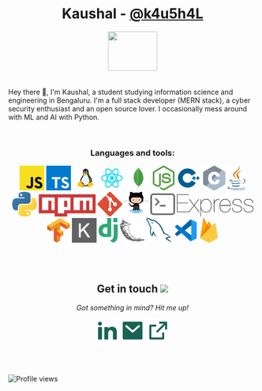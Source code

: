 <h1 align="center">Kaushal - <a href="https://k4u5h4l.github.io">@k4u5h4L</a></h1>

<p align="center">
  <img src="https://media.giphy.com/media/3ohs4f2bZ4jSd2q5tS/giphy.gif" width="100" height="80" />
  <br><br>
  <p>
     Hey there 👋, I'm Kaushal, a student studying information science and engineering in Bengaluru. I'm a full stack developer (MERN stack), a cyber security enthusiast and an open source lover. I occasionally mess around with ML and AI with Python.
  </p>

  <br>

  <!-- <details>
    ![My github stats](https://github-readme-stats.vercel.app/api?username=k4u5h4L&show_icons=true)
  </details> -->
</p>

<!-- <p align="center"> Got something in mind? Hit me up!</p>

- LinkedIn <img align="left" alt="kaushal's LinkdeIN" width="22px" src="https://media.giphy.com/media/kyWNFTml48xUubWUq3/giphy.gif" />: [linkedin.com/in/kaushal-bhat-8374451a2](https://www.linkedin.com/in/kaushal-bhat-8374451a2/)

- Mail <img align="left" align="center" alt="kaushal's mail" width="22px" src="https://media.giphy.com/media/UrCybfHo3r1kmTZfJR/giphy.gif" />: [kaushal.bhat@yahoo.com](mailto:kaushal.bhat@yahoo.com)

- Portfolio <a href="mailto:kaushal.v.bhat@gmail.com">
  <img align="left" align="center" alt="kaushal's mail" width="22px" src="https://media.giphy.com/media/lmjnyWWSXleEckhv0c/giphy.gif" />
  </a>: [k4u5h4l.github.io](https://k4u5h4l.github.io/)

- dev-to <img align="left" align="center" alt="kaushal's Dev.to" width="22px" src="https://cdn.jsdelivr.net/npm/simple-icons@3.0.1/icons/dev-dot-to.svg" />: [dev.to/k4u5h4l](https://dev.to/k4u5h4l)

</p> -->

<h3 align="center">Languages and tools:</h3>
<p align="center">

<img height="50" src="assets/javascript.svg">

<!-- <code><img height="20" src="https://raw.githubusercontent.com/github/explore/80688e429a7d4ef2fca1e82350fe8e3517d3494d/topics/typescript/typescript.png"></code> -->

<img height="50" src="assets/typescript-icon.svg">

<img height="50" src="assets/linux.svg">

<img height="50" src="assets/file-type-reactjs.svg">

<img height="50" src="assets/file-type-mongo.svg">

<img height="50" src="assets/nodejs-icon.svg">

<img height="50" src="assets/file-type-cpp2.svg">

<img height="50" src="assets/c.svg">

<img height="50" src="assets/java.svg">

<img height="50" src="assets/python.svg">

<img height="45" src="assets/npm.svg">

<img height="50" src="assets/git-icon.svg">

<img height="50" src="assets/github-octocat.svg">

<img height="50" src="assets/terminal.svg">

<img height="45" src="assets/express.svg">

<img height="50" src="assets/tensorflow.svg">

<img height="50" src="assets/keras.svg">

<img height="50" src="assets/django.svg">

<img height="50" src="assets/flask.svg">

<img height="50" src="assets/mysql.svg">

<img height="50" src="assets/file-type-vscode.svg">

<img height="50" src="assets/firebase.svg">

</p>

<br><br>

<h2 align="center">Get in touch <img src="https://user-images.githubusercontent.com/5679180/79618120-0daffb80-80be-11ea-819e-d2b0fa904d07.gif" width="27px"></h2>

<p align="center">
  <i>Got something in mind? Hit me up!</i>

  <p align="center">
    <a href="https://www.linkedin.com/in/kaushal-bhat-8374451a2/" alt="Linkedin"><img src="assets/linkedin-fill.svg"></a>
    <a href="mailto:kaushal.v.bhat@gmail.com" alt="Contact me"><img src="assets/mail-fill.svg"></a>
    <a href="https://kaush.me" alt="portfolio"><img src="assets/external-link-line.svg"></a>
  </p>

<br><br>

<!--
![github stats](https://github-readme-stats.vercel.app/api?username=k4u5h4L&show_icons=true)

<br><br>
-->
<p align="center">

![Profile views](https://gpvc.arturio.dev/k4u5h4L)

</p>
</p>

<!--
**k4u5h4L/k4u5h4L** is a ✨ _special_ ✨ repository because its `README.md` (this file) appears on your GitHub profile.

Here are some ideas to get you started:

- 🔭 I’m currently working on ...
- 🌱 I’m currently learning ...
- 👯 I’m looking to collaborate on ...
- 🤔 I’m looking for help with ...
- 💬 Ask me about ...
- 📫 How to reach me: ...
- 😄 Pronouns: ...
- ⚡ Fun fact: ...
-->

